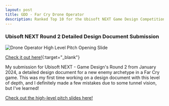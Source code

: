 ```yaml
---
layout: post
title: GDD - Far Cry Drone Operator
description: Ranked Top 10 for the Ubisoft NEXT Game Design Competition.
---
```


### Ubisoft NEXT Round 2 Detailed Design Document Submission ###

![Drone Operator High Level Pitch Opening Slide](https://i.imgur.com/M4Se0Do.jpeg "The opening slide of the high level pitch slidedeck.")

[Check it out here!](https://drive.google.com/file/d/1QnyRss_KbSLchg2PmfUepw3VFHbWY3rO/view?usp=sharing){:target="_blank"}

My submission for Ubisoft NEXT - Game Design's Round 2 from January 2024, a detailed design document for a new enemy archetype in a Far Cry game. This was my first time working on a design document with this level of depth, and I definitely made a few mistakes due to some tunnel vision, but I've learned!

[Check out the high-level pitch slides here!](https://drive.google.com/file/d/1Bx4fqLpeN5XFV0fzsnMhValrDOi3jkhW/view?usp=sharing)